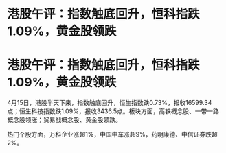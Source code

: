 # 港股午评：指数触底回升，恒科指跌1.09%，黄金股领跌

# 港股午评：指数触底回升，恒科指跌1.09%，黄金股领跌

4月15日，港股半天下来，指数触底回升，恒生指数跌0.73%，报收16599.34点；恒生科技指数跌1.09%，报收3436.5点。板块方面，高铁概念股、一带一路概念股领涨；贸易战概念股、黄金股领跌。

热门个股方面，万科企业涨超1%，中国中车涨超9%，药明康德、中信证券跌超2%。

